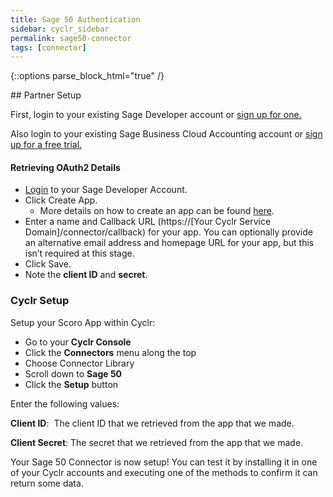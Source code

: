 ```yaml
---
title: Sage 50 Authentication
sidebar: cyclr_sidebar
permalink: sage50-connector
tags: [connector]
---
```

{::options parse_block_html="true" /}
<section class="card">
## Partner Setup

First, login to your existing Sage Developer account or [sign up for one.](https://developerselfservice.sageone.com/)

Also login to your existing Sage Business Cloud Accounting account or [sign up for a free trial.](https://www.sageone.com/?clear&filter=apiv3.1)

#### Retrieving OAuth2 Details

*   [Login](https://developerselfservice.sageone.com/) to your Sage Developer Account.
*   Click Create App.
    *   More details on how to create an app can be found [here](https://developer.sage.com/api/accounting/guides/client_app_registration/).
*   Enter a name and Callback URL (https://[Your Cyclr Service Domain]/connector/callback) for your app. You can optionally provide an alternative email address and homepage URL for your app, but this isn’t required at this stage.
*   Click Save.
*   Note the **client ID** and **secret**.

### Cyclr Setup

Setup your Scoro App within Cyclr:

*   Go to your **Cyclr Console**
*   Click the **Connectors** menu along the top
*   Choose Connector Library
*   Scroll down to **Sage 50**
*   Click the **Setup** button

Enter the following values:

**Client ID**:  The client ID that we retrieved from the app that we made.

**Client Secret**:  The secret that we retrieved from the app that we made.


Your Sage 50 Connector is now setup! You can test it by installing it in one of your Cyclr accounts and executing one of the methods to confirm it can return some data.

</section>
